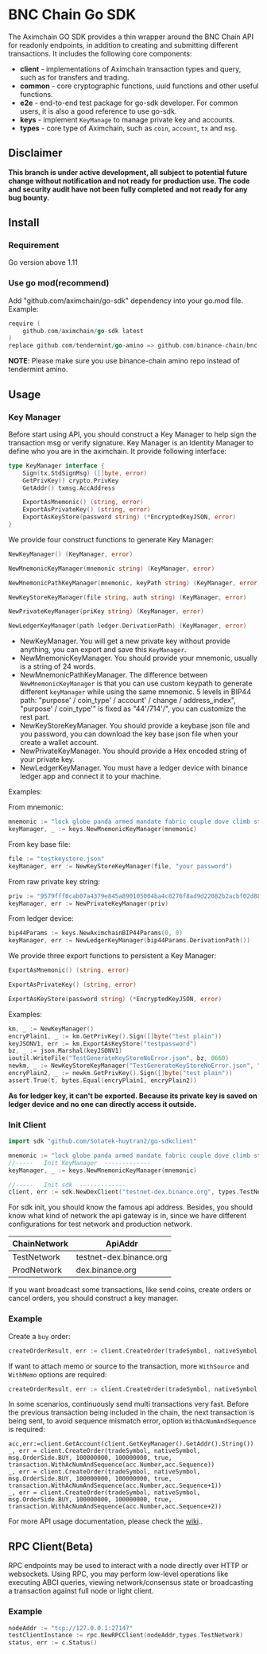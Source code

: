 # BNC Chain Go SDK

The Aximchain GO SDK provides a thin wrapper around the BNC Chain API for readonly endpoints, in addition to creating and submitting different transactions.
It includes the following core components:

* **client** - implementations of Aximchain transaction types and query, such as for transfers and trading.
* **common** - core cryptographic functions, uuid functions and other useful functions.
* **e2e** - end-to-end test package for go-sdk developer. For common users, it is also a good reference to use go-sdk.
* **keys** - implement `KeyManage` to manage private key and accounts.
* **types** - core type of Aximchain, such as `coin`, `account`, `tx` and `msg`.

## Disclaimer
**This branch is under active development, all subject to potential future change without notification and not ready for production use. The code and security audit have not been fully completed and not ready for any bug bounty.**

## Install

### Requirement

Go version above 1.11

### Use go mod(recommend)

Add "github.com/aximchain/go-sdk" dependency into your go.mod file. Example:
```go
require (
	github.com/aximchain/go-sdk latest
)
replace github.com/tendermint/go-amino => github.com/binance-chain/bnc-go-amino v0.14.1-binance.1
```

**NOTE**: Please make sure you use binance-chain amino repo instead of tendermint amino.

## Usage

### Key Manager

Before start using API, you should construct a Key Manager to help sign the transaction msg or verify signature.
Key Manager is an Identity Manager to define who you are in the aximchain. It provide following interface:

```go
type KeyManager interface {
	Sign(tx.StdSignMsg) ([]byte, error)
	GetPrivKey() crypto.PrivKey
	GetAddr() txmsg.AccAddress

	ExportAsMnemonic() (string, error)
	ExportAsPrivateKey() (string, error)
	ExportAsKeyStore(password string) (*EncryptedKeyJSON, error)
}
```

We provide four construct functions to generate Key Manager:
```go
NewKeyManager() (KeyManager, error)

NewMnemonicKeyManager(mnemonic string) (KeyManager, error)

NewMnemonicPathKeyManager(mnemonic, keyPath string) (KeyManager, error)

NewKeyStoreKeyManager(file string, auth string) (KeyManager, error)

NewPrivateKeyManager(priKey string) (KeyManager, error)

NewLedgerKeyManager(path ledger.DerivationPath) (KeyManager, error)

```
- NewKeyManager. You will get a new private key without provide anything, you can export and save this `KeyManager`.
- NewMnemonicKeyManager. You should provide your mnemonic, usually is a string of 24 words.
- NewMnemonicPathKeyManager. The difference between `NewMnemonicKeyManager` is that you can use custom keypath to generate different `keyManager` while using the same mnemonic. 5 levels in BIP44 path: "purpose' / coin_type' / account' / change / address_index", "purpose' / coin_type'" is fixed as "44'/714'/", you can customize the rest part.
- NewKeyStoreKeyManager. You should provide a keybase json file and you password, you can download the key base json file when your create a wallet account.
- NewPrivateKeyManager. You should provide a Hex encoded string of your private key.
- NewLedgerKeyManager. You must have a ledger device with binance ledger app and connect it to your machine.

Examples:

From mnemonic:
```Go
mnemonic := "lock globe panda armed mandate fabric couple dove climb step stove price recall decrease fire sail ring media enhance excite deny valid ceiling arm"
keyManager, _ := keys.NewMnemonicKeyManager(mnemonic)
```

From key base file:
```GO
file := "testkeystore.json"
keyManager, err := NewKeyStoreKeyManager(file, "your password")

```

From raw private key string:
```GO
priv := "9579fff0cab07a4379e845a890105004ba4c8276f8ad9d22082b2acbf02d884b"
keyManager, err := NewPrivateKeyManager(priv)
```

From ledger device:
```GO
bip44Params := keys.NewAximchainBIP44Params(0, 0)
keyManager, err := NewLedgerKeyManager(bip44Params.DerivationPath())
```

We provide three export functions to persistent a Key Manager:

```go
ExportAsMnemonic() (string, error)

ExportAsPrivateKey() (string, error)

ExportAsKeyStore(password string) (*EncryptedKeyJSON, error)
```

Examples:
```go
km, _ := NewKeyManager()
encryPlain1, _ := km.GetPrivKey().Sign([]byte("test plain"))
keyJSONV1, err := km.ExportAsKeyStore("testpassword")
bz, _ := json.Marshal(keyJSONV1)
ioutil.WriteFile("TestGenerateKeyStoreNoError.json", bz, 0660)
newkm, _ := NewKeyStoreKeyManager("TestGenerateKeyStoreNoError.json", "testpassword")
encryPlain2, _ := newkm.GetPrivKey().Sign([]byte("test plain"))
assert.True(t, bytes.Equal(encryPlain1, encryPlain2))
```
**As for ledger key, it can't be exported. Because its private key is saved on ledger device and no one can directly access it outside.**

### Init Client

```GO
import sdk "github.com/Sotatek-huytran2/go-sdkclient"

mnemonic := "lock globe panda armed mandate fabric couple dove climb step stove price recall decrease fire sail ring media enhance excite deny valid ceiling arm"
//-----   Init KeyManager  -------------
keyManager, _ := keys.NewMnemonicKeyManager(mnemonic)

//-----   Init sdk  -------------
client, err := sdk.NewDexClient("testnet-dex.binance.org", types.TestNetwork, keyManager)

```
For sdk init, you should know the famous api address. Besides, you should know what kind of network the api gateway is in, since we have different configurations for
test network and production network.

|  ChainNetwork |  ApiAddr |
|-------------- |----------------------------------|
|   TestNetwork | testnet-dex.binance.org  |
|   ProdNetwork | dex.binance.org          |                                |

If you want broadcast some transactions, like send coins, create orders or cancel orders, you should construct a key manager.


### Example

Create a `buy` order:
```go
createOrderResult, err := client.CreateOrder(tradeSymbol, nativeSymbol, txmsg.OrderSide.BUY, 100000000, 100000000, true)
```

If want to attach memo or source to the transaction, more `WithSource` and `WithMemo` options are required:
```go
createOrderResult, err := client.CreateOrder(tradeSymbol, nativeSymbol, msg.OrderSide.BUY, 100000000, 100000000, true, transaction.WithSource(100),transaction.WithMemo("test memo"))
```

In some scenarios, continuously send multi transactions very fast. Before the previous transaction being included in the chain, the next transaction is being sent, to avoid sequence mismatch error, option `WithAcNumAndSequence` is required:
```
acc,err:=client.GetAccount(client.GetKeyManager().GetAddr().String())
_, err = client.CreateOrder(tradeSymbol, nativeSymbol, msg.OrderSide.BUY, 100000000, 100000000, true, transaction.WithAcNumAndSequence(acc.Number,acc.Sequence))
_, err = client.CreateOrder(tradeSymbol, nativeSymbol, msg.OrderSide.BUY, 100000000, 100000000, true, transaction.WithAcNumAndSequence(acc.Number,acc.Sequence+1))
_, err = client.CreateOrder(tradeSymbol, nativeSymbol, msg.OrderSide.BUY, 100000000, 100000000, true, transaction.WithAcNumAndSequence(acc.Number,acc.Sequence+2))
```

For more API usage documentation, please check the [wiki](https://github.com/Sotatek-huytran2/go-sdkwiki)..

## RPC Client(Beta)
RPC endpoints may be used to interact with a node directly over HTTP or websockets. Using RPC, you may perform low-level
operations like executing ABCI queries, viewing network/consensus state or broadcasting a transaction against full node or
light client.

### Example
```go
nodeAddr := "tcp://127.0.0.1:27147"
testClientInstance := rpc.NewRPCClient(nodeAddr,types.TestNetwork)
status, err := c.Status()
```